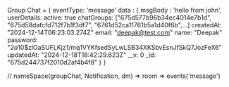 Group Chat = {
    eventType: 'message'
    data : {
        msgBody : 'hello from john',
        userDetails: active: true
        chatGroups: ["675d577b96b34ec4014e7b1d", "675d58dafcfd712f7b1f3df7", "6761d52ca11761b5a1d40f6b",…]
        createdAt: "2024-12-14T06:23:03.274Z"
        email: "deepak@test.com"
        name: "Deepak"
        password: "$2a$10$zlOaSUFLKjz1/mq1VYKfsedSyLwLSB34XKSbvEsnJfSkQ7JozFeX6"
        updatedAt: "2024-12-18T18:42:29.623Z"
        __v: 0
        _id: "675d244737f2010d2af4b4f8"
    }
}


// nameSpace(groupChat, Notification, dm) => room => events('message')